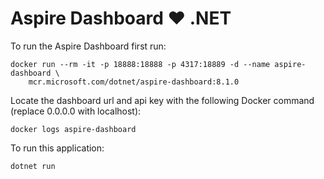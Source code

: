 # Aspire Dashboard ♥️ .NET

To run the Aspire Dashboard first run:

```cli
docker run --rm -it -p 18888:18888 -p 4317:18889 -d --name aspire-dashboard \
    mcr.microsoft.com/dotnet/aspire-dashboard:8.1.0
```

Locate the dashboard url and api key with the following Docker command (replace 0.0.0.0 with localhost):

```cli
docker logs aspire-dashboard
```

To run this application:

```cli
dotnet run
```
